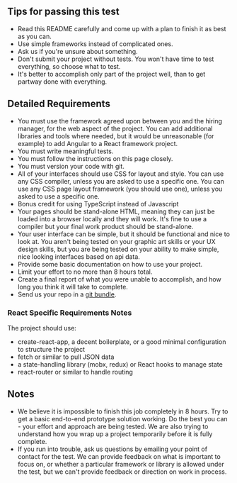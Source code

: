 ## Tips for passing this test

- Read this README carefully and come up with a plan to finish it as best as you can.
- Use simple frameworks instead of complicated ones.
- Ask us if you're unsure about something.
- Don't submit your project without tests. You won't have time to test everything, so choose what to test.
- It's better to accomplish only part of the project well, than to get partway done with everything.

## Detailed Requirements

- You must use the framework agreed upon between you and the hiring manager, for the web aspect of the project. You can add additional libraries and tools where needed, but it would be unreasonable (for example) to add Angular to a React framework project.
- You must write meaningful tests.
- You must follow the instructions on this page closely.
- You must version your code with git.
- All of your interfaces should use CSS for layout and style. You can use any CSS compiler, unless you are asked to use a specific one. You can use any CSS page layout framework (you should use one), unless you asked to use a specific one.    
- Bonus credit for using TypeScript instead of Javascript
- Your pages should be stand-alone HTML, meaning they can just be loaded into a browser locally and they will work. It's fine to use a compiler but your final work product should be stand-alone.
- Your user interface can be simple, but it should be functional and nice to look at. You aren't being tested on your graphic art skills or your UX design skills, but you are being tested on your ability to make simple, nice looking interfaces based on api data.
- Provide some basic documentation on how to use your project.
- Limit your effort to no more than 8 hours total.
- Create a final report of what you were unable to accomplish, and how long you think it will take to complete.
- Send us your repo in a [git bundle](https://git-scm.com/blog/2010/03/10/bundles.html).

### React Specific Requirements Notes
The project should use:
- create-react-app, a decent boilerplate, or a good minimal configuration to structure the project
- fetch or similar to pull JSON data
- a state-handling library (mobx, redux) or React hooks to manage state
- react-router or similar to handle routing

## Notes
- We believe it is impossible to finish this job completely in 8 hours. Try to get a basic end-to-end prototype solution working. Do the best you can - your effort and approach are being tested. We are also trying to understand how you wrap up a project temporarily before it is fully complete.
- If you run into trouble, ask us questions by emailing your point of contact for the test. We can provide feedback on what is important to focus on, or whether a particular framework or library is allowed under the test, but we can't provide feedback or direction on work in process.
